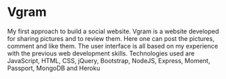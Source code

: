 # Vgram
My first approach to build a social website. Vgram is a website developed for sharing pictures and to review them. Here one can post the pictures, comment and like them. The user interface is all based on my experience with the previous web development skills. Technologies used are JavaScript, HTML, CSS, jQuery, Bootstrap, NodeJS, Express, Moment, Passport, MongoDB and Heroku
